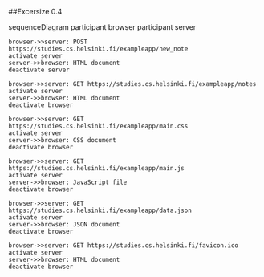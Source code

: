 
##Excersize 0.4

sequenceDiagram
    participant browser 
    participant server

    browser->>server: POST https://studies.cs.helsinki.fi/exampleapp/new_note
    activate server 
    server->>browser: HTML document 
    deactivate server

    browser->>server: GET https://studies.cs.helsinki.fi/exampleapp/notes
    activate server
    server->>browser: HTML document 
    deactivate browser

    browser->>server: GET https://studies.cs.helsinki.fi/exampleapp/main.css
    activate server
    server->>browser: CSS document 
    deactivate browser

    browser->>server: GET https://studies.cs.helsinki.fi/exampleapp/main.js
    activate server
    server->>browser: JavaScript file 
    deactivate browser

    browser->>server: GET https://studies.cs.helsinki.fi/exampleapp/data.json
    activate server
    server->>browser: JSON document 
    deactivate browser

    browser->>server: GET https://studies.cs.helsinki.fi/favicon.ico
    activate server
    server->>browser: HTML document 
    deactivate browser






